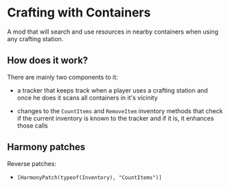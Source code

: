 ﻿# Crafting with Containers

A mod that will search and use resources in nearby containers when
using any crafting station. 

## How does it work?

There are mainly two components to it:

- a tracker that keeps track when a player uses a crafting station 
  and once he does it scans all containers in it's vicinity

- changes to the `CountItems` and `RemoveItem` inventory methods that 
  check if the current inventory is known to the tracker and if it is,
  it enhances those calls

## Harmony patches

Reverse patches:
- `[HarmonyPatch(typeof(Inventory), "CountItems")]`
 